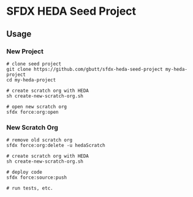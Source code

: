 # SFDX HEDA Seed Project

## Usage

### New Project
    # clone seed project
    git clone https://github.com/gbutt/sfdx-heda-seed-project my-heda-project
    cd my-heda-project

    # create scratch org with HEDA
    sh create-new-scratch-org.sh

    # open new scratch org
    sfdx force:org:open


### New Scratch Org
    # remove old scratch org
    sfdx force:org:delete -u hedaScratch

    # create scratch org with HEDA
    sh create-new-scratch-org.sh

    # deploy code
    sfdx force:source:push

    # run tests, etc.